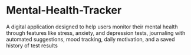 # Mental-Health-Tracker
A digital application designed to help users monitor their mental health through features like stress, anxiety, and depression tests, journaling with automated suggestions, mood tracking, daily motivation, and a saved history of test results
